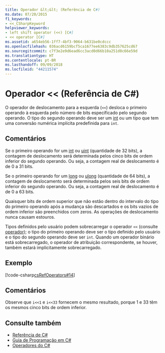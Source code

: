 ```yaml
---
title: Operador &lt;&lt; (Referência de C#)
ms.date: 07/20/2015
f1_keywords:
- <<_CSharpKeyword
helpviewer_keywords:
- left shift operator (<<) [C#]
- << operator [C#]
ms.assetid: a654eb56-1ff7-4bf3-9064-b631be0cdccc
ms.openlocfilehash: 036acd6159bcf5ca1677ee6383c9db357625cd67
ms.sourcegitcommit: c7f3e2e9d6ead6cc3acd0d66b10a251d0c66e59d
ms.translationtype: HT
ms.contentlocale: pt-BR
ms.lasthandoff: 09/09/2018
ms.locfileid: "44211574"
---
```

# <a name="ltlt-operator-c-reference"></a>Operador &lt;&lt; (Referência de C#)
O operador de deslocamento para a esquerda (`<<`) desloca o primeiro operando à esquerda pelo número de bits especificado pelo segundo operando. O tipo do segundo operando deve ser um [int](../../../csharp/language-reference/keywords/int.md) ou um tipo que tem uma conversão numérica implícita predefinida para `int`.  
  
## <a name="remarks"></a>Comentários  
 Se o primeiro operando for um [int](../../../csharp/language-reference/keywords/int.md) ou [uint](../../../csharp/language-reference/keywords/uint.md) (quantidade de 32 bits), a contagem de deslocamento será determinada pelos cinco bits de ordem inferior do segundo operando. Ou seja, a contagem real de deslocamento é de 0 a 31 bits.  
  
 Se o primeiro operando for um [long](../../../csharp/language-reference/keywords/long.md) ou [ulong](../../../csharp/language-reference/keywords/ulong.md) (quantidade de 64 bits), a contagem de deslocamento será determinada pelos seis bits de ordem inferior do segundo operando. Ou seja, a contagem real de deslocamento é de 0 a 63 bits.  
  
 Quaisquer bits de ordem superior que não estão dentro do intervalo do tipo do primeiro operando após a mudança são descartados e os bits vazios de ordem inferior são preenchidos com zeros. As operações de deslocamento nunca causam estouros.  
  
 Tipos definidos pelo usuário podem sobrecarregar o operador `<<` (consulte [operador](../../../csharp/language-reference/keywords/operator.md)); o tipo do primeiro operando deve ser o tipo definido pelo usuário e o tipo do segundo operando deve ser `int`. Quando um operador binário está sobrecarregado, o operador de atribuição correspondente, se houver, também estará implicitamente sobrecarregado.  
  
## <a name="example"></a>Exemplo  
 [!code-csharp[csRefOperators#14](../../../csharp/language-reference/operators/codesnippet/CSharp/left-shift-operator_1.cs)]  
  
## <a name="comments"></a>Comentários  
 Observe que `i<<1` e `i<<33` fornecem o mesmo resultado, porque 1 e 33 têm os mesmos cinco bits de ordem inferior.  
  
## <a name="see-also"></a>Consulte também

- [Referência de C#](../../../csharp/language-reference/index.md)  
- [Guia de Programação em C#](../../../csharp/programming-guide/index.md)  
- [Operadores do C#](../../../csharp/language-reference/operators/index.md)
